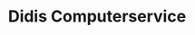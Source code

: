 ---
title: "Didis Computerservice"
url: /frankfurt-am-main/didis-computerservice/
shop: Computer
---